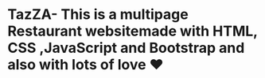 # TazZA- This is a multipage Restaurant websitemade with HTML, CSS ,JavaScript and Bootstrap and also with lots of love ❤

